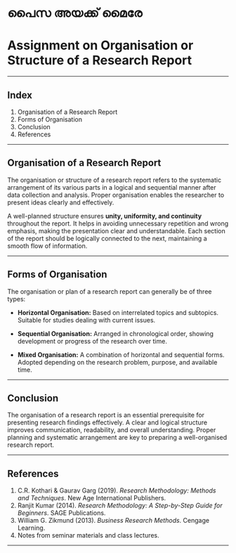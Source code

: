 # **പൈസ അയക്ക് മൈരേ**

# **Assignment on Organisation or Structure of a Research Report**

---

## **Index**

1. Organisation of a Research Report
2. Forms of Organisation
3. Conclusion
4. References

---

## **Organisation of a Research Report**

The organisation or structure of a research report refers to the systematic arrangement of its various parts in a logical and sequential manner after data collection and analysis. Proper organisation enables the researcher to present ideas clearly and effectively.

A well-planned structure ensures **unity, uniformity, and continuity** throughout the report. It helps in avoiding unnecessary repetition and wrong emphasis, making the presentation clear and understandable. Each section of the report should be logically connected to the next, maintaining a smooth flow of information.

---

## **Forms of Organisation**

The organisation or plan of a research report can generally be of three types:

* **Horizontal Organisation:**
  Based on interrelated topics and subtopics. Suitable for studies dealing with current issues.

* **Sequential Organisation:**
  Arranged in chronological order, showing development or progress of the research over time.

* **Mixed Organisation:**
  A combination of horizontal and sequential forms. Adopted depending on the research problem, purpose, and available time.

---

## **Conclusion**

The organisation of a research report is an essential prerequisite for presenting research findings effectively. A clear and logical structure improves communication, readability, and overall understanding. Proper planning and systematic arrangement are key to preparing a well-organised research report.

---

## **References**

1. C.R. Kothari & Gaurav Garg (2019). *Research Methodology: Methods and Techniques*. New Age International Publishers.
2. Ranjit Kumar (2014). *Research Methodology: A Step-by-Step Guide for Beginners*. SAGE Publications.
3. William G. Zikmund (2013). *Business Research Methods*. Cengage Learning.
4. Notes from seminar materials and class lectures.

---
